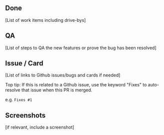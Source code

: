 ## Done

[List of work items including drive-bys]

## QA

[List of steps to QA the new features or prove the bug has been resolved]

## Issue / Card

[List of links to Github issues/bugs and cards if needed]

Top tip: If this is related to a Github issue, use the keyword "Fixes" to auto-resolve that issue when this PR is merged.

e.g. `Fixes #1`

## Screenshots

[if relevant, include a screenshot]